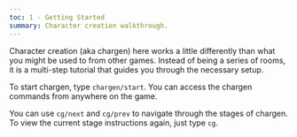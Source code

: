 ```yaml
---
toc: 1 - Getting Started
summary: Character creation walkthrough.
---
```

Character creation (aka chargen) here works a little differently than what you might be used to from other games.  Instead of being a series of rooms, it is a multi-step tutorial that guides you through the necessary setup.  

To start chargen, type `chargen/start`.  You can access the chargen commands from anywhere on the game.

You can use `cg/next` and `cg/prev` to navigate through the stages of chargen.  To view the current stage instructions again, just type `cg`.
